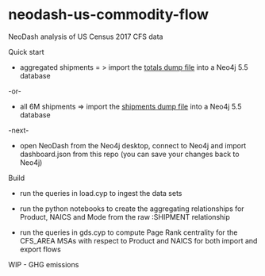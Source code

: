 # neodash-us-commodity-flow
NeoDash analysis of US Census 2017 CFS data

Quick start

* aggregated shipments = > import the [totals dump file](https://drive.google.com/file/d/1aMLFukdmp7GmX2EQljDqIHddal5DIDgw/view?usp=share_link) into a Neo4j 5.5 database

-or-

* all 6M shipments => import the [shipments dump file](https://drive.google.com/file/d/1qFGvkC4K55wIterbh_q_KklW1bCMfsVy/view?usp=share_link) into a Neo4j 5.5 database

-next-

* open NeoDash from the Neo4j desktop, connect to Neo4j and import dashboard.json from this repo (you can save your changes back to Neo4j)

Build

* run the queries in load.cyp to ingest the data sets

* run the python notebooks to create the aggregating relationships for Product, NAICS and Mode from the raw :SHIPMENT relationship

* run the queries in gds.cyp to compute Page Rank centrality for the CFS_AREA MSAs with respect to Product and NAICS for both import and export flows

WIP - GHG emissions
